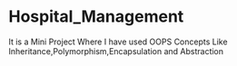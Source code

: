 # Hospital_Management
It is a Mini Project Where I have used OOPS Concepts Like Inheritance,Polymorphism,Encapsulation and Abstraction
